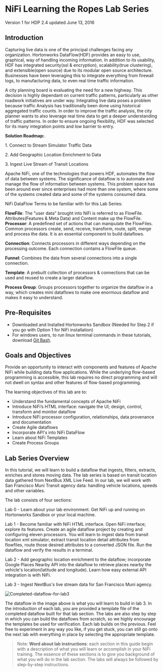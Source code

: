 # NiFi Learning the Ropes Lab Series

Version 1 for HDP 2.4 updated June 13, 2016

## Introduction

Capturing live data is one of the principal challenges facing any organization.  Hortonworks DataFlow(HDF) provides an easy to use, graphical, way of handling incoming information.  In addition to its usability, HDF has integrated security(ssl & encryption), scalability(true clustering), and extensible(open source) due to its modular open source architecture.  Businesses have been leveraging this to integrate everything from firewall logs, to manufacturing data, to even real time traffic information.

A city planning board is evaluating the need for a new highway.  This decision is highly dependant on current traffic patterns, particularly as other roadwork initiatives are under way.  Integrating live data poses a problem because traffic Analysis has traditionally been done using historical aggregated traffic counts.  In order to improve the traffic analysis, the city planner wants to also leverage real time data to get a deeper understanding of traffic patterns.  In order to ensure ongoing flexibility, HDF was selected for its many integration points and low barrier to entry.

**Solution Roadmap:**.

1\. Connect to Stream Simulator Traffic Data

2\. Add Geographic Location Enrichment to Data

<!-- Compute and Extract Average speed for 2 transits -->
<!-- Visualize Data with Solr and Banana -->

3\. Ingest Live Stream of Transit Locations

Apache NiFi, one of the technologies that powers HDF, automates the flow of data between systems. The significance of dataflow is to automate and manage the flow of information between systems. This problem space has been around ever since enterprises had more than one system, where some of the systems created data and some of the systems consumed data.

NiFi DataFlow Terms to be familiar with for this Lab Series:

**FlowFile**: The "user data" brought into NiFi is referred to as FlowFile. Attributes(Features & Meta Data) and Content make up the FlowFile.
**Processor**: A predefined set of actions that can manipulate the FlowFiles.  Common processors create, send, receive, transform, route, split, merge and process the data. It is an essential component to build dataflows.

**Connection**: Connects processors in different ways depending on the processing outcome. Each connection contains a FlowFile queue.

**Funnel**: Combines the data from several connections into a single connection.

**Template**: A prebuilt collection of processors & connections that can be used and reused to create a larger dataflow.

**Process Group**: Groups processors together to organize the dataflow in a way, which creates mini dataflows to make one enormous dataflow and makes it easy to understand.

## Pre-Requisites
- Downloaded and Installed Hortonworks Sandbox (Needed for Step 2 if you go with Option 1 for NiFi installation)
- For windows users, to run linux terminal commands in these tutorials, download [Git Bash](https://openhatch.org/missions/windows-setup/install-git-bash).

## Goals and Objectives

Provide an opportunity to interact with components and features of Apache NiFi while building data flow applications. While the underlying flow-based programming is accessible, this lab requires no direct programming and will not dwell on syntax and other features of flow-based programming.

The learning objectives of this lab are to:
- Understand the fundamental concepts of Apache NiFi
- Introduce NiFi’s HTML interface: navigate the UI; design, control, transform and monitor dataflow
- Introduce NiFi processor configuration, relationships, data provenance and documentation
- Create Agile dataflows
- Incorporate API's into NiFi DataFlow
- Learn about NiFi Templates
- Create Process Groups

## Lab Series Overview

In this tutorial, we will learn to build a dataflow that ingests, filters, extracts, enriches and stores moving data. The lab series is based on transit location data gathered from NextBus XML Live Feed. In our lab, we will work with San Francisco Muni Transit agency data: handling vehicle locations, speeds and other variables.

The lab consists of four sections:

Lab 0 - Learn about your lab environment. Get NiFi up and running on Hortonworks Sandbox or your local machine.

Lab 1 - Become familiar with NiFi HTML interface. Open NiFi interface; explore its features. Create an agile dataflow project by creating and configuring eleven processors. You will learn to ingest data from transit location xml simulator, extract transit location detail attributes from flowfiles, route those desired attributes to a converted JSON file. Run the dataflow and verify the results in a terminal.

Lab 2 - Add geographic location enrichment to the dataflow; incorporate Google Places Nearby API into the dataflow to retrieve places nearby the vehicle's location(latitude and longitude). Learn how easy external API integration is with NiFi.

Lab 3 - Ingest NextBus's live stream data for San Francisco Muni agency.

![Completed-dataflow-for-lab3](/assets/learning-ropes-nifi-lab-series/lab-intro-nifi-learning-ropes/completed-dataflow-rd1-lab3.png)

The dataflow in the image above is what you will learn to build in lab 3. In the introduction of each lab, you are provided a template file of the completed dataflow built for that lab section. The labs are also step by step in which you can build the dataflows from scratch, so we highly encourage the templates be used for verification. Each lab builds on the previous. Feel free to experiment in any way you like, if you get stuck, you can still go onto the next lab with everything in place by selecting the appropriate template.


> Note: **Word about lab instructions**: each section in this guide begin with a description of what you will learn or accomplish in your NiFi training. The essence of these sections is to give you background of what you will do in the lab section. The labs will always be followed by step-by-step instructions.
